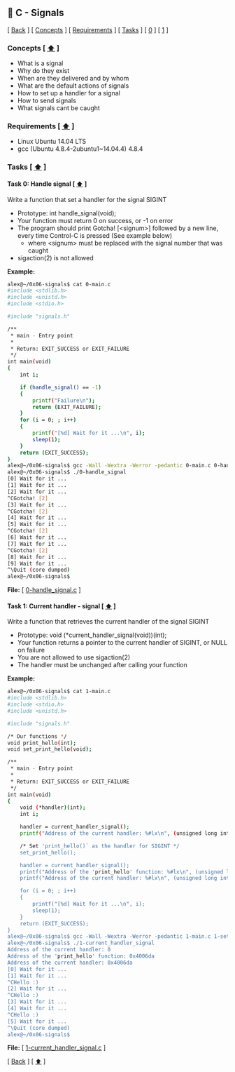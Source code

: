 ## :memo: C - Signals
\[ [Back](../../..#readme) \]
\[ [Concepts](#Concepts--arrow_up-) \]
\[ [Requirements](#Requirements--arrow_up-) \]
\[ [Tasks](#Tasks--arrow_up-) \]
\[ [0](#Task-0-handle-signal--arrow_up-) \]
\[ [1](#Task-1-current-handler-signal--arrow_up-) \]

### Concepts \[ [:arrow_up:](#memo-c---signals) \]
- What is a signal
- Why do they exist
- When are they delivered and by whom
- What are the default actions of signals
- How to set up a handler for a signal
- How to send signals
- What signals cant be caught


### Requirements \[ [:arrow_up:](#memo-c---signals) \]
- Linux Ubuntu 14.04 LTS
- gcc (Ubuntu 4.8.4-2ubuntu1~14.04.4) 4.8.4


### Tasks \[ [:arrow_up:](#memo-c---signals) \]

#### Task 0: Handle signal \[ [:arrow_up:](#memo-c---signals) \]
Write a function that set a handler for the signal SIGINT
- Prototype: int handle_signal(void);
- Your function must return 0 on success, or -1 on error
- The program should print Gotcha! [\<signum\>] followed by a new line, every time Control-C is pressed (See example below)
  - where \<signum\> must be replaced with the signal number that was caught
- sigaction(2) is not allowed


**Example:**
```bash
alex@~/0x06-signals$ cat 0-main.c
#include <stdlib.h>
#include <unistd.h>
#include <stdio.h>

#include "signals.h"

/**
 * main - Entry point
 *
 * Return: EXIT_SUCCESS or EXIT_FAILURE
 */
int main(void)
{
    int i;

    if (handle_signal() == -1)
    {
        printf("Failure\n");
        return (EXIT_FAILURE);
    }
    for (i = 0; ; i++)
    {
        printf("[%d] Wait for it ...\n", i);
        sleep(1);
    }
    return (EXIT_SUCCESS);
}
alex@~/0x06-signals$ gcc -Wall -Wextra -Werror -pedantic 0-main.c 0-handle_signal.c -o 0-handle_signal
alex@~/0x06-signals$ ./0-handle_signal 
[0] Wait for it ...
[1] Wait for it ...
[2] Wait for it ...
^CGotcha! [2]
[3] Wait for it ...
^CGotcha! [2]
[4] Wait for it ...
[5] Wait for it ...
^CGotcha! [2]
[6] Wait for it ...
[7] Wait for it ...
^CGotcha! [2]
[8] Wait for it ...
[9] Wait for it ...
^\Quit (core dumped)
alex@~/0x06-signals$
```
**File:**
\[ [0-handle_signal.c](0-handle_signal.c) \]

#### Task 1: Current handler - signal \[ [:arrow_up:](#memo-c---signals) \]
Write a function that retrieves the current handler of the signal SIGINT
- Prototype: void (\*current_handler_signal(void))(int);
- Your function returns a pointer to the current handler of SIGINT, or NULL on
failure
- You are not allowed to use sigaction(2)
- The handler must be unchanged after calling your function

**Example:**
```bash
alex@~/0x06-signals$ cat 1-main.c 
#include <stdlib.h>
#include <stdio.h>
#include <unistd.h>

#include "signals.h"

/* Our functions */
void print_hello(int);
void set_print_hello(void);

/**
 * main - Entry point
 *
 * Return: EXIT_SUCCESS or EXIT_FAILURE
 */
int main(void)
{
    void (*handler)(int);
    int i;

    handler = current_handler_signal();
    printf("Address of the current handler: %#lx\n", (unsigned long int)handler);

    /* Set 'print_hello()` as the handler for SIGINT */
    set_print_hello();

    handler = current_handler_signal();
    printf("Address of the 'print_hello' function: %#lx\n", (unsigned long int)&print_hello);
    printf("Address of the current handler: %#lx\n", (unsigned long int)handler);

    for (i = 0; ; i++)
    {
        printf("[%d] Wait for it ...\n", i);
        sleep(1);
    }
    return (EXIT_SUCCESS);
}
alex@~/0x06-signals$ gcc -Wall -Wextra -Werror -pedantic 1-main.c 1-set_print_hello.c 1-current_handler_signal.c -o 1-current_handler_signal
alex@~/0x06-signals$ ./1-current_handler_signal
Address of the current handler: 0
Address of the 'print_hello' function: 0x4006da
Address of the current handler: 0x4006da
[0] Wait for it ...
[1] Wait for it ...
^CHello :)
[2] Wait for it ...
^CHello :)
[3] Wait for it ...
[4] Wait for it ...
^CHello :)
[5] Wait for it ...
^\Quit (core dumped)
alex@~/0x06-signals$
```
**File:**
\[ [1-current_handler_signal.c](1-current_handler_signal.c) \]


\[ [Back](../../..#readme) \] \[ [:arrow_up:](#memo-c---signals) \]
